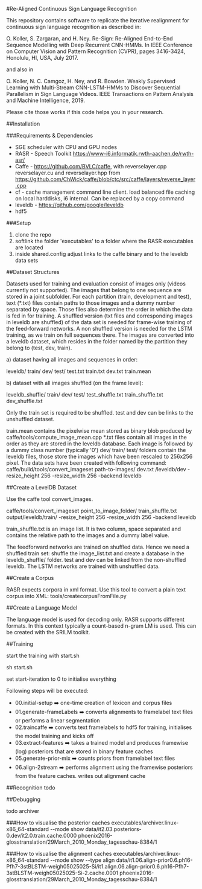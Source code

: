 
#Re-Aligned Continuous Sign Language Recognition

This repository contains software to replicate the iterative realignment for continuous sign language recognition as described in:

O. Koller, S. Zargaran, and H. Ney. Re-Sign: Re-Aligned End-to-End Sequence Modelling with Deep Recurrent CNN-HMMs. In IEEE Conference on Computer Vision and Pattern Recognition (CVPR), pages 3416-3424, Honolulu, HI, USA, July 2017.

and also in

O. Koller, N. C. Camgoz, H. Ney, and R. Bowden. Weakly Supervised Learning with Multi-Stream CNN-LSTM-HMMs to Discover Sequential Parallelism in Sign Language Videos. IEEE Transactions on Pattern Analysis and Machine Intelligence, 2019.

Please cite those works if this code helps you in your research.

##Installation

###Requirements & Dependencies

* SGE scheduler with CPU and GPU nodes
* RASR - Speech Toolkit https://www-i6.informatik.rwth-aachen.de/rwth-asr/
* Caffe - https://github.com/BVLC/caffe, with reverselayer.cpp reverselayer.cu and reverselayer.hpp from https://github.com/ChWick/caffe/blob/ctc/src/caffe/layers/reverse_layer.cpp
* cf -  cache management command line client. load balanced file caching on local harddisks, i6 internal. Can be replaced by a copy command
* leveldb - https://github.com/google/leveldb
* hdf5

###Setup

1. clone the repo
2. softlink the folder 'executables' to a folder where the RASR executables are located 
3. inside shared.config adjust links to the caffe binary and to the leveldb data sets

##Dataset Structures

Datasets used for training and evaluation consist of images only (videos currently not supported). 
The images that belong to one sequence are stored in a joint subfolder.
For each partition (train, development and test), text (\*.txt) files contain paths to those images and a dummy number separated by space.
Those files also determine the order in which the data is fed in for training.
A shuffled version (txt files and corresponding images in leveldb are shuffled) of the data set is needed for frame-wise training of the feed-forward networks.
A non shuffled version is needed for the LSTM training, as we train on full sequences there.
The images are converted into a leveldb dataset, which resides in the folder named by the partition they belong to (test, dev, train).

a) dataset having all images and sequences in order:

leveldb/
  train/
  dev/
  test/
  test.txt
  train.txt
  dev.txt
  train.mean

b) dataset with all images shuffled (on the frame level):

leveldb_shuffle/
  train/
  dev/
  test/
  test_shuffle.txt
  train_shuffle.txt
  dev_shuffle.txt

Only the train set is required to be shuffled. test and dev can be links to the unshuffled dataset.

train.mean contains the pixelwise mean stored as binary blob produced by caffe/tools/compute_image_mean.cpp
\*.txt files contain all images in the order as they are stored in the leveldb database. Each image is followed by a dummy class number (typically '0')
dev/ train/ test/ folders contain the leveldb files, those store the images which have been rescaled to 256x256 pixel. 
The data sets have been created with following command:
caffe/build/tools/convert_imageset path-to-images/ dev.txt /leveldb/dev -resize_height 256 -resize_width 256 -backend leveldb

##Create a LevelDB Dataset

Use the caffe tool convert_images. 

caffe/tools/convert_imageset point_to_image_folder/ train_shuffle.txt output/leveldb/train/ -resize_height 256 -resize_width 256 -backend leveldb

train_shuffle.txt is an image list. It is two column, space separated and contains the relative path to the images and a dummy label value. 

The feedforward networks are trained on shuffled data. Hence we need a shuffled train set: shuffle the image_list.txt and create a database in the leveldb_shuffle/ folder.
test and dev can be linked from the non-shuffled leveldb. The LSTM networks are trained with unshuffled data.


##Create a Corpus

RASR expects corpora in xml format. Use this tool to convert a plain text corpus into XML:
  tools/createcorpusFromFile.py      

##Create a Language Model

The language model is used for decoding only. RASR supports different formats. In this context typically a count-based n-gram LM is used. This can be created with the SRILM toolkit.

##Training

start the training with start.sh

sh start.sh <start-iteration> <stop-iteration>

set start-iteration to 0 to initialise everything

Following steps will be executed:

* 00.initial-setup :arrow_right: one-time creation of lexicon and corpus files
* 01.generate-frameLabels :arrow_right: converts alignments to framelabel text files or performs a linear segmentation
* 02.traincaffe :arrow_right: converts text framelabels to hdf5 for training, initialises the model training and kicks off
* 03.extract-features :arrow_right: takes a trained model and produces framewise (log) posteriors that are stored in binary feature caches
* 05.generate-prior-mix :arrow_right: counts priors from framelabel text files
* 06.align-2stream :arrow_right: performs alignment using the framewise posteriors from the feature caches. writes out alignment cache

##Recognition
todo

##Debugging

todo
archiver

###How to visualise the posterior caches
executables/archiver.linux-x86_64-standard --mode show data/it2.03.posteriors-0.dev/it2.0.train.cache.0000 phoenix2016-glosstranslation/29March_2010_Monday_tagesschau-8384/1

###How to visualise the alignment caches
executables/archiver.linux-x86_64-standard --mode show --type align data/it1.06.align-prior0.6.ph16-Pfh7-3stBLSTM-weigh05025025-Si/it1.align.06.align-prior0.6.ph16-Pfh7-3stBLSTM-weigh05025025-Si-2.cache.0001 phoenix2016-glosstranslation/29March_2010_Monday_tagesschau-8384/1

